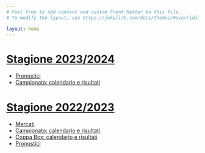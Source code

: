```yaml
---
# Feel free to add content and custom Front Matter to this file.
# To modify the layout, see https://jekyllrb.com/docs/themes/#overriding-theme-defaults

layout: home
---
```


<h1><a href="stagioni/2023_2024">Stagione 2023/2024</a></h1>

<ul>
    <li><a href="2023_2024/pronostici/pronostici.html">Pronostici</a></li>
    <li><a href="2023_2024/calendario">Campionato: calendario e risultati</a></li>
</ul>

<h1><a href="2022_2023/">Stagione 2022/2023</a></h1>

<ul>
    <li><a href="2022_2023/mercati">Mercati</a></li>
    <li><a href="2022_2023/calendario">Campionato: calendario e risultati</a></li>
    <li><a href="2022_2023/calendario-coppa">Coppa Box:  calendario e risultati</a></li>
    <li><a href="2022_2023/pronostici/pronostici.html">Pronostici</a></li>
</ul>